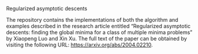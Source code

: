 Regularized asymptotic descents

The repository contains the implementations of both the algorithm and examples described in the research article entitled “Regularized asymptotic descents: finding the global minima for a class of multiple minima problems” by Xiaopeng Luo and Xin Xu. The full text of the paper can be obtained by visiting the following URL: https://arxiv.org/abs/2004.02210.
